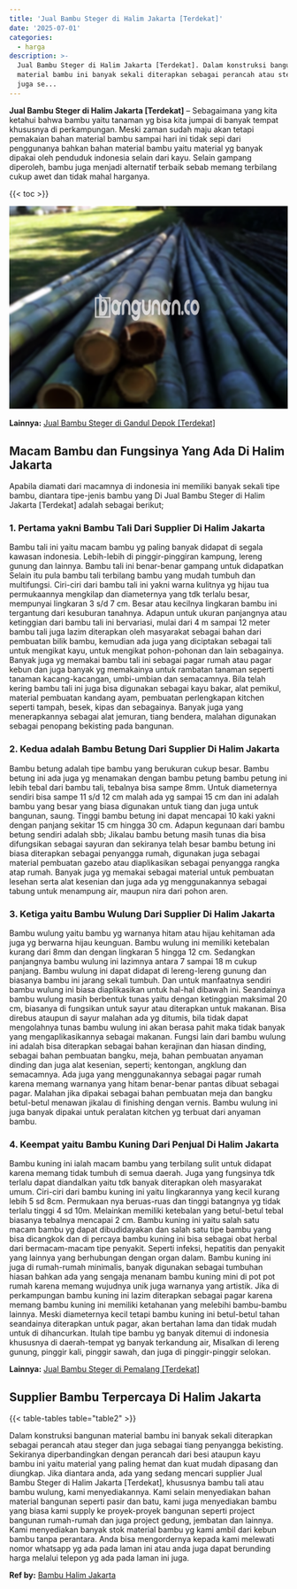 ```yaml
---
title: 'Jual Bambu Steger di Halim Jakarta [Terdekat]'
date: '2025-07-01'
categories:
  - harga
description: >-
  Jual Bambu Steger di Halim Jakarta [Terdekat]. Dalam konstruksi bangunan
  material bambu ini banyak sekali diterapkan sebagai perancah atau steger dan
  juga se...
---
```


**Jual Bambu Steger di Halim Jakarta \[Terdekat\]** – Sebagaimana yang kita ketahui bahwa bambu yaitu tanaman yg bisa kita jumpai di banyak tempat khususnya di perkampungan. Meski zaman sudah maju akan tetapi pemakaian bahan material bambu sampai hari ini tidak sepi dari penggunanya bahkan bahan material bambu yaitu material yg banyak dipakai oleh penduduk indonesia selain dari kayu. Selain gampang diperoleh, bambu juga menjadi alternatif terbaik sebab memang terbilang cukup awet dan tidak mahal harganya.

{{< toc >}}

![Jual Bambu Steger di Halim Jakarta [Terdekat]](/images/jual-bambu-tali-10.png)

**Lainnya:** [Jual Bambu Steger di Gandul Depok \[Terdekat\]](https://bambu.bangunan.co/jual-bambu-steger-di-gandul-depok-terdekat/)

## Macam Bambu dan Fungsinya Yang Ada Di Halim Jakarta

Apabila diamati dari macamnya di indonesia ini memiliki banyak sekali tipe bambu, diantara tipe-jenis bambu yang Di Jual Bambu Steger di Halim Jakarta \[Terdekat\] adalah sebagai berikut;

### 1\. Pertama yakni Bambu Tali Dari Supplier Di Halim Jakarta

Bambu tali ini yaitu macam bambu yg paling banyak didapat di segala kawasan indonesia. Lebih-lebih di pinggir-pinggiran kampung, lereng gunung dan lainnya. Bambu tali ini benar-benar gampang untuk didapatkan Selain itu pula bambu tali terbilang bambu yang mudah tumbuh dan multifungsi. Ciri-ciri dari bambu tali ini yakni warna kulitnya yg hijau tua permukaannya mengkilap dan diameternya yang tdk terlalu besar, mempunyai lingkaran 3 s/d 7 cm. Besar atau kecilnya lingkaran bambu ini tergantung dari kesuburan tanahnya. Adapun untuk ukuran panjangnya atau ketinggian dari bambu tali ini bervariasi, mulai dari 4 m sampai 12 meter bambu tali juga lazim diterapkan oleh masyarakat sebagai bahan dari pembuatan bilik bambu, kemudian ada juga yang diciptakan sebagai tali untuk mengikat kayu, untuk mengikat pohon-pohonan dan lain sebagainya. Banyak juga yg memakai bambu tali ini sebagai pagar rumah atau pagar kebun dan juga banyak yg memakainya untuk rambatan tanaman seperti tanaman kacang-kacangan, umbi-umbian dan semacamnya. Bila telah kering bambu tali ini juga bisa digunakan sebagai kayu bakar, alat pemikul, material pembuatan kandang ayam, pembuatan perlengkapan kitchen seperti tampah, besek, kipas dan sebagainya. Banyak juga yang menerapkannya sebagai alat jemuran, tiang bendera, malahan digunakan sebagai penopang bekisting pada bangunan.

### 2\. Kedua adalah Bambu Betung Dari Supplier Di Halim Jakarta

Bambu betung adalah tipe bambu yang berukuran cukup besar. Bambu betung ini ada juga yg menamakan dengan bambu petung bambu petung ini lebih tebal dari bambu tali, tebalnya bisa sampe 8mm. Untuk diameternya sendiri bisa sampe 11 s/d 12 cm malah ada yg sampai 15 cm dan ini adalah bambu yang besar yang biasa digunakan untuk tiang dan juga untuk bangunan, saung. Tinggi bambu betung ini dapat mencapai 10 kaki yakni dengan panjang sekitar 15 cm hingga 30 cm. Adapun kegunaan dari bambu betung sendiri adalah sbb; Jikalau bambu betung masih tunas dia bisa difungsikan sebagai sayuran dan sekiranya telah besar bambu betung ini biasa diterapkan sebagai penyangga rumah, digunakan juga sebagai material pembuatan gazebo atau diaplikasikan sebagai penyangga rangka atap rumah. Banyak juga yg memakai sebagai material untuk pembuatan lesehan serta alat kesenian dan juga ada yg menggunakannya sebagai tabung untuk menampung air, maupun nira dari pohon aren.

### 3\. Ketiga yaitu Bambu Wulung Dari Supplier Di Halim Jakarta

Bambu wulung yaitu bambu yg warnanya hitam atau hijau kehitaman ada juga yg berwarna hijau keunguan. Bambu wulung ini memiliki ketebalan kurang dari 8mm dan dengan lingkaran 5 hingga 12 cm. Sedangkan panjangnya bambu wulung ini lazimnya antara 7 sampai 18 m cukup panjang. Bambu wulung ini dapat didapat di lereng-lereng gunung dan biasanya bambu ini jarang sekali tumbuh. Dan untuk manfaatnya sendiri bambu wulung ini biasa diaplikasikan untuk hal-hal dibawah ini. Seandainya bambu wulung masih berbentuk tunas yaitu dengan ketinggian maksimal 20 cm, biasanya di fungsikan untuk sayur atau diterapkan untuk makanan. Bisa direbus ataupun di sayur malahan ada yg ditumis, bila tidak dapat mengolahnya tunas bambu wulung ini akan berasa pahit maka tidak banyak yang mengaplikasikannya sebagai makanan. Fungsi lain dari bambu wulung ini adalah bisa diterapkan sebagai bahan kerajinan dan hiasan dinding, sebagai bahan pembuatan bangku, meja, bahan pembuatan anyaman dinding dan juga alat kesenian, seperti; kentongan, angklung dan semacamnya. Ada juga yang menggunakannya sebagai pagar rumah karena memang warnanya yang hitam benar-benar pantas dibuat sebagai pagar. Malahan jika dipakai sebagai bahan pembuatan meja dan bangku betul-betul menawan jikalau di finishing dengan vernis. Bambu wulung ini juga banyak dipakai untuk peralatan kitchen yg terbuat dari anyaman bambu.

### 4\. Keempat yaitu Bambu Kuning Dari Penjual Di Halim Jakarta

Bambu kuning ini ialah macam bambu yang terbilang sulit untuk didapat karena memang tidak tumbuh di semua daerah. Juga yang fungsinya tdk terlalu dapat diandalkan yaitu tdk banyak diterapkan oleh masyarakat umum. Ciri-ciri dari bambu kuning ini yaitu lingkarannya yang kecil kurang lebih 5 sd 8cm. Permukaan nya beruas-ruas dan tinggi batangnya yg tidak terlalu tinggi 4 sd 10m. Melainkan memiliki ketebalan yang betul-betul tebal biasanya tebalnya mencapai 2 cm. Bambu kuning ini yaitu salah satu macam bambu yg dapat dibudidayakan dan salah satu tipe bambu yang bisa dicangkok dan di percaya bambu kuning ini bisa sebagai obat herbal dari bermacam-macam tipe penyakit. Seperti infeksi, hepatitis dan penyakit yang lainnya yang berhubungan dengan organ dalam. Bambu kuning ini juga di rumah-rumah minimalis, banyak digunakan sebagai tumbuhan hiasan bahkan ada yang sengaja menanam bambu kuning mini di pot pot rumah karena memang wujudnya unik juga warnanya yang artistik. Jika di perkampungan bambu kuning ini lazim diterapkan sebagai pagar karena memang bambu kuning ini memiliki ketahanan yang melebihi bambu-bambu lainnya. Meski diameternya kecil tetapi bambu kuning ini betul-betul tahan seandainya diterapkan untuk pagar, akan bertahan lama dan tidak mudah untuk di dihancurkan. Itulah tipe bambu yg banyak ditemui di indonesia khususnya di daerah-tempat yg banyak terkandung air, Misalkan di lereng gunung, pinggir kali, pinggir sawah, dan juga di pinggir-pinggir selokan.

**Lainnya:** [Jual Bambu Steger di Pemalang \[Terdekat\]](https://bambu.bangunan.co/jual-bambu-steger-di-pemalang-terdekat/)

## Supplier Bambu Terpercaya Di Halim Jakarta

{{< table-tables table="table2" >}}

Dalam konstruksi bangunan material bambu ini banyak sekali diterapkan sebagai perancah atau steger dan juga sebagai tiang penyangga bekisting. Sekiranya diperbandingkan dengan perancah dari besi ataupun kayu bambu ini yaitu material yang paling hemat dan kuat mudah dipasang dan diungkap. Jika diantara anda, ada yang sedang mencari supplier Jual Bambu Steger di Halim Jakarta \[Terdekat\], khususnya bambu tali atau bambu wulung, kami menyediakannya. Kami selain menyediakan bahan material bangunan seperti pasir dan batu, kami juga menyediakan bambu yang biasa kami supply ke proyek-proyek bangunan seperti project bangunan rumah-rumah dan juga project gedung, jembatan dan lainnya. Kami menyediakan banyak stok material bambu yg kami ambil dari kebun bambu tanpa perantara. Anda bisa mengordernya kepada kami melewati nomor whatsapp yg ada pada laman ini atau anda juga dapat berunding harga melalui telepon yg ada pada laman ini juga.

**Ref by:** [Bambu Halim Jakarta](https://id.wikipedia.org/wiki/Bambu)
